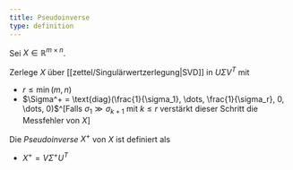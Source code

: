 ```yaml
---
title: Pseudoinverse
type: definition
---
```


Sei $X \in \mathbb{R}^{m \times n}$.

Zerlege $X$ über [[zettel/Singulärwertzerlegung|SVD]] in $U\Sigma V^T$ mit
- $r \le \min(m, n)$
- $\Sigma^+ = \text{diag}(\frac{1}{\sigma_1}, \dots, \frac{1}{\sigma_r}, 0, \dots, 0)$^[Falls $\sigma_1 \gg \sigma_{k+1}$ mit $k \le r$ verstärkt dieser Schritt die Messfehler von $X$]

Die *Pseudoinverse* $X^+$ von $X$ ist definiert als
- $X^+ = V\Sigma^+U^T$